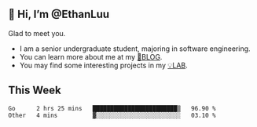 ## 👋 Hi, I’m @EthanLuu

Glad to meet you.

- I am a senior undergraduate student, majoring in software engineering.
- You can learn more about me at my [📝BLOG](https://blog.ethanloo.cn).
- You may find some interesting projects in my [💡LAB](https://lab.ethanloo.cn).

## This Week
<!--START_SECTION:waka-->

```text
Go      2 hrs 25 mins   ████████████████████████▒   96.90 %
Other   4 mins          ▓░░░░░░░░░░░░░░░░░░░░░░░░   03.10 %
```

<!--END_SECTION:waka-->
